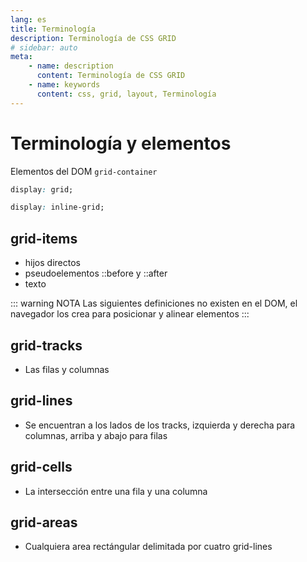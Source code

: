 ```yaml
---
lang: es
title: Terminología
description: Terminología de CSS GRID
# sidebar: auto
meta:
    - name: description
      content: Terminología de CSS GRID
    - name: keywords
      content: css, grid, layout, Terminología
---
```


# Terminología y elementos

Elementos del DOM
`grid-container`

```css
display: grid;
```

```css
display: inline-grid;
```

## grid-items

-   hijos directos
-   pseudoelementos ::before y ::after
-   texto

::: warning NOTA
Las siguientes definiciones no existen en el DOM, el navegador los crea para posicionar y alinear elementos
:::

## grid-tracks

-   Las filas y columnas

## grid-lines

-   Se encuentran a los lados de los tracks, izquierda y derecha para columnas, arriba y abajo para filas

## grid-cells

-   La intersección entre una fila y una columna

## grid-areas

-   Cualquiera area rectángular delimitada por cuatro grid-lines
